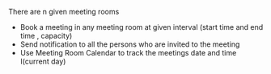 


There are n given meeting rooms
- Book a meeting in any meeting room at given interval (start time and end time , capacity)
- Send notification to all the persons who are invited to the meeting
- Use Meeting Room Calendar to track the meetings date and time I(current day)